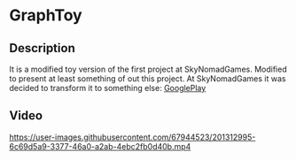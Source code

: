 # GraphToy

## Description

It is a modified toy version of the first project at SkyNomadGames. Modified to present at least something of out this project. At SkyNomadGames it was decided to transform it to something else: [GooglePlay](https://play.google.com/store/apps/details?id=com.skynomadgames.oceanworm&hl=en_US&gl=US)

## Video

https://user-images.githubusercontent.com/67944523/201312995-6c69d5a9-3377-46a0-a2ab-4ebc2fb0d40b.mp4
